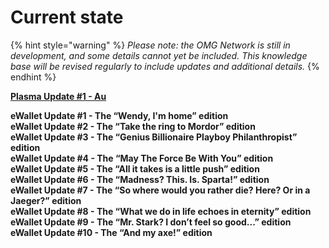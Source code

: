 # Current state

{% hint style="warning" %}
_Please note: the OMG Network is still in development, and some details cannot yet be included. This knowledge base will be revised regularly to include updates and additional details._
{% endhint %}

[**Plasma Update \#1 - Au**](https://kb.omgcommunity.org/deep-dive/plasma/current-state/plasma-update-1)

**eWallet Update \#1 - The “Wendy, I'm home” edition  
eWallet Update \#2 - The “Take the ring to Mordor” edition  
eWallet Update \#3 - The “Genius Billionaire Playboy Philanthropist” edition  
eWallet Update \#4 - The “May The Force Be With You” edition  
eWallet Update \#5 - The “All it takes is a little push” edition  
eWallet Update \#6 - The “Madness? This. Is. Sparta!” edition  
eWallet Update \#7 - The “So where would you rather die? Here? Or in a Jaeger?” edition  
eWallet Update \#8 - The “What we do in life echoes in eternity” edition  
eWallet Update \#9 - The “Mr. Stark? I don’t feel so good...” edition  
eWallet Update \#10 - The “And my axe!” edition**

